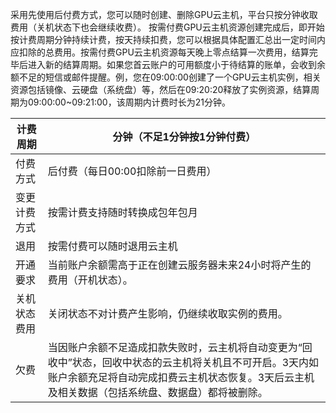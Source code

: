 采用先使用后付费方式，您可以随时创建、删除GPU云主机，平台只按分钟收取费用（关机状态下也会继续收费）。
按需付费GPU云主机资源创建完成后，即开始按计费周期分钟持续计费，按天持续扣费，您可以根据具体配置汇总出一定时间内应扣除的总费用。按需付费GPU云主机资源每天晚上零点结算一次费用，结算完毕后进入新的结算周期。如果您首云账户的可用额度小于待结算的账单，会收到余额不足的短信或邮件提醒。例，您在09:00:00创建了一个GPU云主机实例，相关资源包括镜像、云硬盘（系统盘）等，然后在09:20:20释放了实例资源，结算周期为09:00:00~09:21:00，该周期内计费时长为21分钟。

计费周期|分钟（不足1分钟按1分钟付费）
-|-
付费方式|后付费（每日00:00扣除前一日费用）
变更计费方式|按需计费支持随时转换成包年包月
退用|按需付费可以随时退用云主机
开通要求|当前账户余额需高于正在创建云服务器未来24小时将产生的费用（开机状态）。
关机状态费用|关闭状态不对计费产生影响，仍继续收取实例的费用。
欠费|当因账户余额不足造成扣款失败时，云主机将自动变更为“回收中”状态，回收中状态的云主机将关机且不可开启。3天内如账户余额充足将自动完成扣费云主机状态恢复。3天后云主机及相关数据（包括系统盘、数据盘）都将被删除。
